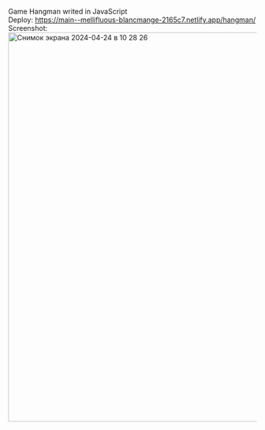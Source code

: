 Game Hangman writed in JavaScript<br>
Deploy: https://main--mellifluous-blancmange-2165c7.netlify.app/hangman/ <br>
Screenshot: <br>
<img width="788" alt="Снимок экрана 2024-04-24 в 10 28 26" src="https://github.com/AlexeyArhangelskiy/hangman/assets/108613545/e3d78fdf-a871-4776-aad6-a6ca37185e89">

